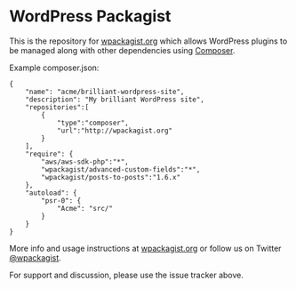 WordPress Packagist
===

This is the repository for [wpackagist.org](http://wpackagist.org) which allows WordPress plugins to be
managed along with other dependencies using [Composer](http://getcomposer.org).

Example composer.json:

	{
	    "name": "acme/brilliant-wordpress-site",
	    "description": "My brilliant WordPress site",
	    "repositories":[
	        {
	            "type":"composer",
	            "url":"http://wpackagist.org"
	        }
	    ],
	    "require": {
	        "aws/aws-sdk-php":"*",
	        "wpackagist/advanced-custom-fields":"*",
	        "wpackagist/posts-to-posts":"1.6.x"
	    },
	    "autoload": {
	        "psr-0": {
	            "Acme": "src/"
	        }
	    }
	}

More info and usage instructions at [wpackagist.org](http://wpackagist.org) or follow us on
Twitter [@wpackagist](https://twitter.com/wpackagist).

For support and discussion, please use the issue tracker above.
